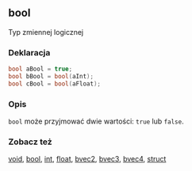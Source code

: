 ## bool
Typ zmiennej logicznej

### Deklaracja
```glsl
bool aBool = true;
bool bBool = bool(aInt);
bool cBool = bool(aFloat);
```

### Opis
`bool` może przyjmować dwie wartości: `true` lub `false`.

### Zobacz też
[void](/glossary/?lan=pl&search=void), [bool](/glossary/?lan=pl&search=bool), [int](/glossary/?lan=pl&search=int), [float](/glossary/?lan=pl&search=float), [bvec2](/glossary/?lan=pl&search=bvec2), [bvec3](/glossary/?lan=pl&search=bvec3), [bvec4](/glossary/?lan=pl&search=bvec4), [struct](/glossary/?lan=pl&search=struct)

